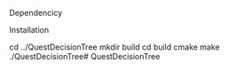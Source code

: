 
Dependencicy



Installation

cd ../QuestDecisionTree
mkdir build
cd build
cmake
make
./QuestDecisionTree# QuestDecisionTree
